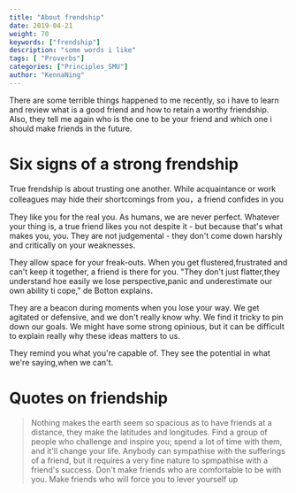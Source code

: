 ```yaml
---
title: "About frendship"
date: 2019-04-21 
weight: 70
keywords: ["frendship"]
description: "some words i like"
tags: [ "Proverbs"]
categories: ["Principles_SMU"]
author: "KennaNing"
---
```



There are some terrible things happened to me recently, so i have to learn and review what is a good friend and how to retain a worthy friendship. Also, they tell me again who is the one to be your friend and which one i should make friends in the future.

#  Six signs of a strong frendship

True frendship is about trusting one another. While acquaintance or work colleagues may hide their shortcomings from you，a friend confides in you 

They like you for the real you. As humans, we are never perfect. Whatever your thing is, a true friend likes you not despite it - but because that's what makes you, you. They are not judgemental - they don't come down harshly and critically on your weaknesses.

They allow space for your freak-outs. When you get flustered,frustrated and can't keep it together, a friend is there for you. "They don't just flatter,they understand hoe easily we lose perspective,panic and underestimate our own ability ti cope," de Botton explains.

They are a beacon during moments when you lose your way. We get agitated or defensive, and we don't really know why. We find it tricky to pin down our goals. We might have some strong opinious, but it can be difficult to explain really why these ideas matters to us.

They remind you what you're capable of. They see the potential in what we're saying,when we can't.

# Quotes on friendship

> Nothing makes the earth seem so spacious as to have friends at a distance, they make the latitudes and longitudes.
> Find a group of people who challenge and inspire you; spend a lot of time with them, and it'll change your life.
> Anybody can sympathise with the sufferings of a friend, but it requires a very fine nature to spmpathise with a friend's success.
> Don't make friends who are comfortable to be with you. Make friends who will force you to lever yourself up

